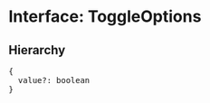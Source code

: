 # Interface: ToggleOptions

## Hierarchy

<Hierarchy
  :extend="{name: 'UINodeOptions', link: './ui-node-options'}"
/>

<pre>
{
  value?: boolean
}
</pre>
